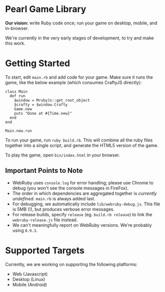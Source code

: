 # Pearl Game Library

**Our vision:** write Ruby code once; run your game on desktop, mobile, and in-browser.  

We're currently in the very early stages of development, to try and make this work.

# Getting Started

To start, edit `main.rb` and add code for your game. Make sure it runs the game, like the below example (which consumes CraftyJS directly):

```
class Main
  def run
    $window = MrubyJs::get_root_object
    $crafty = $window.Crafty
    Game.new
    puts "Done at #{Time.new}"
  end
end

Main.new.run
```

To run your game, run `ruby build.rb`. This will combine all the ruby files together into a single script, and generate the HTML5 version of the game.

To play the game, open `bin/index.html` in your browser.

## Important Points to Note

- WebRuby uses `console.log` for error handling; please use Chrome to debug (you won't see the console messages in FireFox).
- The order in which dependencies are aggregated together is *currently undefined.* `main.rb` is always added last.
- For debugging, we automatically include `lib/webruby-debug.js`. This file is 5MB (!), but produces verbose error messages.
- For release builds, specify `release` (eg. `build.rb release`) to link the `webruby-release.js` file instead.
- We can't meaningfully report on WebRuby versions. We're probably using `0.9.3`.

# Supported Targets

Currently, we are working on supporting the following platforms:

- Web (Javascript)
- Desktop (Linux)
- Mobile (Android)

